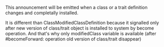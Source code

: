 This announcement will be emitted when a class or a trait definition changes and completally installed.

It is different than ClassModifiedClassDefinition because it signalled only after new version of class/trait object is installed to system by become operation.  And that's why only modifiedClass variable is available (after #becomeForward: operation old version of class/trait disappear)